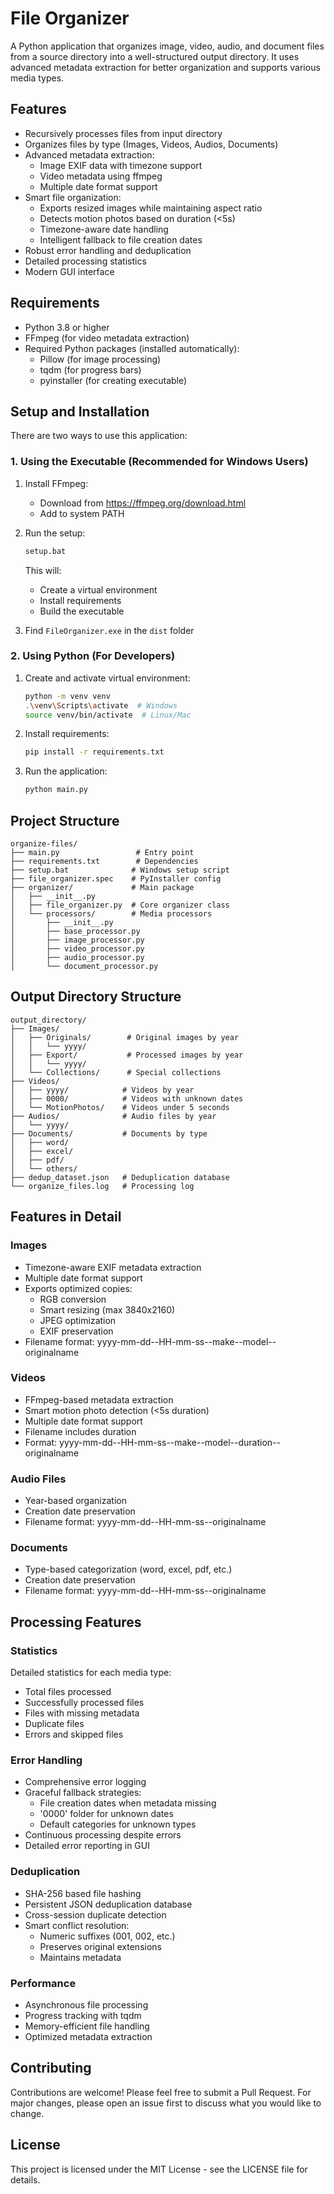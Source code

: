 # File Organizer

A Python application that organizes image, video, audio, and document files from a source directory into a well-structured output directory. It uses advanced metadata extraction for better organization and supports various media types.

## Features

- Recursively processes files from input directory
- Organizes files by type (Images, Videos, Audios, Documents)
- Advanced metadata extraction:
  - Image EXIF data with timezone support
  - Video metadata using ffmpeg
  - Multiple date format support
- Smart file organization:
  - Exports resized images while maintaining aspect ratio
  - Detects motion photos based on duration (<5s)
  - Timezone-aware date handling
  - Intelligent fallback to file creation dates
- Robust error handling and deduplication
- Detailed processing statistics
- Modern GUI interface

## Requirements

- Python 3.8 or higher
- FFmpeg (for video metadata extraction)
- Required Python packages (installed automatically):
  - Pillow (for image processing)
  - tqdm (for progress bars)
  - pyinstaller (for creating executable)

## Setup and Installation

There are two ways to use this application:

### 1. Using the Executable (Recommended for Windows Users)

1. Install FFmpeg:
   - Download from https://ffmpeg.org/download.html
   - Add to system PATH

2. Run the setup:
   ```bash
   setup.bat
   ```
   This will:
   - Create a virtual environment
   - Install requirements
   - Build the executable

3. Find `FileOrganizer.exe` in the `dist` folder

### 2. Using Python (For Developers)

1. Create and activate virtual environment:
   ```bash
   python -m venv venv
   .\venv\Scripts\activate  # Windows
   source venv/bin/activate  # Linux/Mac
   ```

2. Install requirements:
   ```bash
   pip install -r requirements.txt
   ```

3. Run the application:
   ```bash
   python main.py
   ```

## Project Structure

```
organize-files/
├── main.py                 # Entry point
├── requirements.txt        # Dependencies
├── setup.bat              # Windows setup script
├── file_organizer.spec    # PyInstaller config
├── organizer/             # Main package
│   ├── __init__.py
│   ├── file_organizer.py  # Core organizer class
│   └── processors/        # Media processors
│       ├── __init__.py
│       ├── base_processor.py
│       ├── image_processor.py
│       ├── video_processor.py
│       ├── audio_processor.py
│       └── document_processor.py
```

## Output Directory Structure

```
output_directory/
├── Images/
│   ├── Originals/        # Original images by year
│   │   └── yyyy/
│   ├── Export/           # Processed images by year
│   │   └── yyyy/
│   └── Collections/      # Special collections
├── Videos/
│   ├── yyyy/            # Videos by year
│   ├── 0000/            # Videos with unknown dates
│   └── MotionPhotos/    # Videos under 5 seconds
├── Audios/              # Audio files by year
│   └── yyyy/
├── Documents/           # Documents by type
│   ├── word/
│   ├── excel/
│   ├── pdf/
│   └── others/
├── dedup_dataset.json   # Deduplication database
└── organize_files.log   # Processing log
```

## Features in Detail

### Images
- Timezone-aware EXIF metadata extraction
- Multiple date format support
- Exports optimized copies:
  - RGB conversion
  - Smart resizing (max 3840x2160)
  - JPEG optimization
  - EXIF preservation
- Filename format: yyyy-mm-dd--HH-mm-ss--make--model--originalname

### Videos
- FFmpeg-based metadata extraction
- Smart motion photo detection (<5s duration)
- Multiple date format support
- Filename includes duration
- Format: yyyy-mm-dd--HH-mm-ss--make--model--duration--originalname

### Audio Files
- Year-based organization
- Creation date preservation
- Filename format: yyyy-mm-dd--HH-mm-ss--originalname

### Documents
- Type-based categorization (word, excel, pdf, etc.)
- Creation date preservation
- Filename format: yyyy-mm-dd--HH-mm-ss--originalname

## Processing Features

### Statistics
Detailed statistics for each media type:
- Total files processed
- Successfully processed files
- Files with missing metadata
- Duplicate files
- Errors and skipped files

### Error Handling
- Comprehensive error logging
- Graceful fallback strategies:
  - File creation dates when metadata missing
  - '0000' folder for unknown dates
  - Default categories for unknown types
- Continuous processing despite errors
- Detailed error reporting in GUI

### Deduplication
- SHA-256 based file hashing
- Persistent JSON deduplication database
- Cross-session duplicate detection
- Smart conflict resolution:
  - Numeric suffixes (001, 002, etc.)
  - Preserves original extensions
  - Maintains metadata

### Performance
- Asynchronous file processing
- Progress tracking with tqdm
- Memory-efficient file handling
- Optimized metadata extraction

## Contributing

Contributions are welcome! Please feel free to submit a Pull Request. For major changes, please open an issue first to discuss what you would like to change.

## License

This project is licensed under the MIT License - see the LICENSE file for details.
